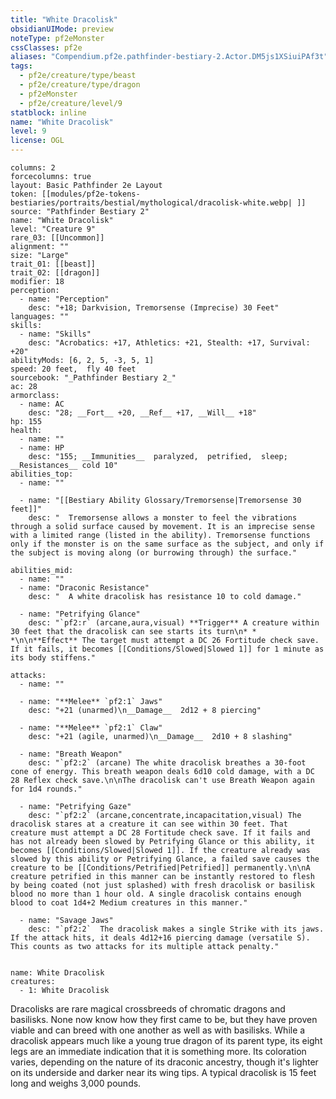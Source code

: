 ```yaml
---
title: "White Dracolisk"
obsidianUIMode: preview
noteType: pf2eMonster
cssClasses: pf2e
aliases: "Compendium.pf2e.pathfinder-bestiary-2.Actor.DM5js1XSiuiPAf3t" 
tags:
  - pf2e/creature/type/beast
  - pf2e/creature/type/dragon
  - pf2eMonster
  - pf2e/creature/level/9
statblock: inline
name: "White Dracolisk"
level: 9
license: OGL
---
```


```statblock
columns: 2
forcecolumns: true
layout: Basic Pathfinder 2e Layout
token: [[modules/pf2e-tokens-bestiaries/portraits/bestial/mythological/dracolisk-white.webp| ]]
source: "Pathfinder Bestiary 2"
name: "White Dracolisk"
level: "Creature 9"
rare_03: [[Uncommon]]
alignment: ""
size: "Large"
trait_01: [[beast]]
trait_02: [[dragon]]
modifier: 18
perception:
  - name: "Perception"
    desc: "+18; Darkvision, Tremorsense (Imprecise) 30 Feet"
languages: ""
skills:
  - name: "Skills"
    desc: "Acrobatics: +17, Athletics: +21, Stealth: +17, Survival: +20"
abilityMods: [6, 2, 5, -3, 5, 1]
speed: 20 feet,  fly 40 feet
sourcebook: "_Pathfinder Bestiary 2_"
ac: 28
armorclass:
  - name: AC
    desc: "28; __Fort__ +20, __Ref__ +17, __Will__ +18"
hp: 155
health:
  - name: ""
  - name: HP
    desc: "155; __Immunities__  paralyzed,  petrified,  sleep; __Resistances__ cold 10"
abilities_top:
  - name: ""

  - name: "[[Bestiary Ability Glossary/Tremorsense|Tremorsense 30 feet]]"
    desc: "  Tremorsense allows a monster to feel the vibrations through a solid surface caused by movement. It is an imprecise sense with a limited range (listed in the ability). Tremorsense functions only if the monster is on the same surface as the subject, and only if the subject is moving along (or burrowing through) the surface."

abilities_mid:
  - name: ""
  - name: "Draconic Resistance"
    desc: "  A white dracolisk has resistance 10 to cold damage."

  - name: "Petrifying Glance"
    desc: "`pf2:r` (arcane,aura,visual) **Trigger** A creature within 30 feet that the dracolisk can see starts its turn\n* * *\n\n**Effect** The target must attempt a DC 26 Fortitude check save. If it fails, it becomes [[Conditions/Slowed|Slowed 1]] for 1 minute as its body stiffens."

attacks:
  - name: ""

  - name: "**Melee** `pf2:1` Jaws"
    desc: "+21 (unarmed)\n__Damage__  2d12 + 8 piercing"

  - name: "**Melee** `pf2:1` Claw"
    desc: "+21 (agile, unarmed)\n__Damage__  2d10 + 8 slashing"

  - name: "Breath Weapon"
    desc: "`pf2:2` (arcane) The white dracolisk breathes a 30-foot cone of energy. This breath weapon deals 6d10 cold damage, with a DC 28 Reflex check save.\n\nThe dracolisk can't use Breath Weapon again for 1d4 rounds."

  - name: "Petrifying Gaze"
    desc: "`pf2:2` (arcane,concentrate,incapacitation,visual) The dracolisk stares at a creature it can see within 30 feet. That creature must attempt a DC 28 Fortitude check save. If it fails and has not already been slowed by Petrifying Glance or this ability, it becomes [[Conditions/Slowed|Slowed 1]]. If the creature already was slowed by this ability or Petrifying Glance, a failed save causes the creature to be [[Conditions/Petrified|Petrified]] permanently.\n\nA creature petrified in this manner can be instantly restored to flesh by being coated (not just splashed) with fresh dracolisk or basilisk blood no more than 1 hour old. A single dracolisk contains enough blood to coat 1d4+2 Medium creatures in this manner."

  - name: "Savage Jaws"
    desc: "`pf2:2`  The dracolisk makes a single Strike with its jaws. If the attack hits, it deals 4d12+16 piercing damage (versatile S). This counts as two attacks for its multiple attack penalty."
 
```

```encounter-table
name: White Dracolisk
creatures:
  - 1: White Dracolisk
```



Dracolisks are rare magical crossbreeds of chromatic dragons and basilisks. None now know how they first came to be, but they have proven viable and can breed with one another as well as with basilisks. While a dracolisk appears much like a young true dragon of its parent type, its eight legs are an immediate indication that it is something more. Its coloration varies, depending on the nature of its draconic ancestry, though it's lighter on its underside and darker near its wing tips. A typical dracolisk is 15 feet long and weighs 3,000 pounds.
